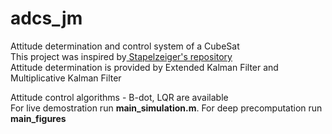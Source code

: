 # adcs_jm
Attitude determination and control system of a CubeSat <br>
This project was inspired by<a href="https://github.com/Stapelzeiger/adcs"> Stapelzeiger's repository</a> <br>
Attitude determination is provided by Extended Kalman Filter and Multiplicative Kalman Filter<br>

Attitude control algorithms - B-dot, LQR are available<br>
For live demostration run <b>main_simulation.m</b>. For deep precomputation run <b>main_figures</b><br>
